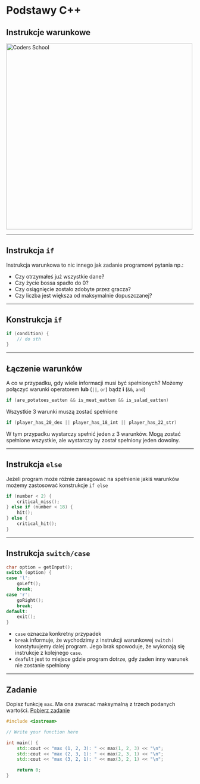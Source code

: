 <!-- .slide: data-background="#111111" -->

# Podstawy C++

## Instrukcje warunkowe

<a href="https://coders.school">
    <img width="500" data-src="../coders_school_logo.png" alt="Coders School" class="plain">
</a>

___

## Instrukcja `if`

Instrukcja warunkowa to nic innego jak zadanie programowi pytania np.:

* Czy otrzymałeś już wszystkie dane? <!-- .element: class="fragment fade-in" -->
* Czy życie bossa spadło do 0? <!-- .element: class="fragment fade-in" -->
* Czy osiągnięcie zostało zdobyte przez gracza? <!-- .element: class="fragment fade-in" -->
* Czy liczba jest większa od maksymalnie dopuszczanej? <!-- .element: class="fragment fade-in" -->

___

## Konstrukcja `if`

```cpp
if (condition) {
    // do sth
}
```

___

## Łączenie warunków

A co w przypadku, gdy wiele informacji musi być spełnionych?
Możemy połączyć warunki operatorem **lub** (`||`, `or`) bądź **i** (`&&`, `and`)

```cpp
if (are_potatoes_eatten && is_meat_eatten && is_salad_eatten)
```
<!-- .element: class="fragment fade-in" -->

Wszystkie 3 warunki muszą zostać spełnione <!-- .element: class="fragment fade-in" -->

```cpp
if (player_has_20_dex || player_has_18_int || player_has_22_str)
```
<!-- .element: class="fragment fade-in" -->

W tym przypadku wystarczy spełnić jeden z 3 warunków. Mogą zostać spełnione wszystkie, ale wystarczy by został spełniony jeden dowolny. <!-- .element: class="fragment fade-in" -->

___

## Instrukcja `else`

Jeżeli program może różnie zareagować na spełnienie jakiś warunków możemy zastosować konstrukcje `if else`

```cpp
if (number < 2) {
    critical_miss();
} else if (number < 18) {
    hit();
} else {
    critical_hit();
}
```

___

## Instrukcja `switch/case`

```cpp
char option = getInput();
switch (option) {
case 'l':
    goLeft();
    break;
case 'r':
    goRight();
    break;
default:
    exit();
}
```

* `case` oznacza konkretny przypadek
* `break` informuje, że wychodzimy z instrukcji warunkowej `switch` i konstytuujemy dalej program. Jego brak spowoduje, że wykonają się instrukcje z kolejnego `case`.
* `deafult` jest to miejsce gdzie program dotrze, gdy żaden inny warunek nie zostanie spełniony

___

## Zadanie

Dopisz funkcję `max`. Ma ona zwracać maksymalną z trzech podanych wartości. [Pobierz zadanie][zadanie-domowe]

```cpp
#include <iostream>

// Write your function here

int main() {
    std::cout << "max (1, 2, 3): " << max(1, 2, 3) << "\n";
    std::cout << "max (2, 3, 1): " << max(2, 3, 1) << "\n";
    std::cout << "max (3, 2, 1): " << max(3, 2, 1) << "\n";

    return 0;
}
```

[zadanie-domowe]: https://github.com/coders-school/cpp-fundamentals/blob/master/module1/task2.cpp
